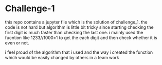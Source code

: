 # Challenge-1

this repo contains a jupyter file which is the solution of challenge_1. the code is not hard but algorithm is little bit tricky since starting checking the first digit is much faster than checking the last one. i mainly used the fucntion like 1233//1000=1 to get the each digit and then check whether it is even or not.

i feel proud of the algorithm that i used and the way i created the function which would be easily changed by others in a team work
